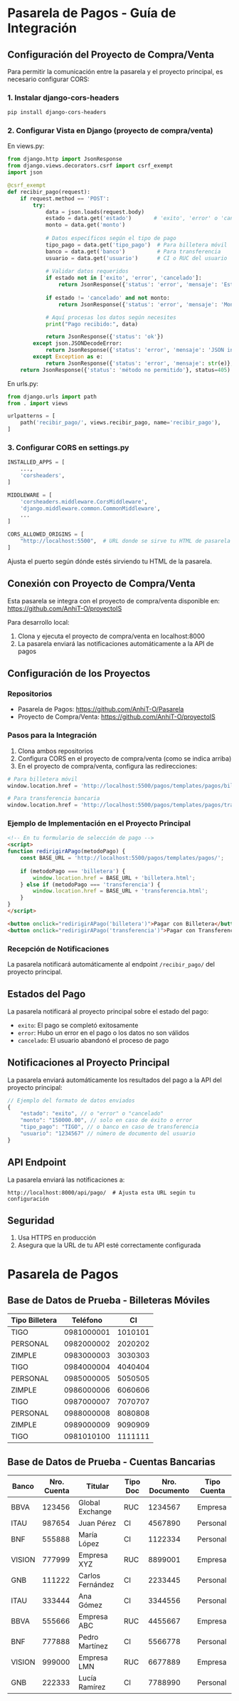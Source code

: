 # Pasarela de Pagos - Guía de Integración

## Configuración del Proyecto de Compra/Venta
Para permitir la comunicación entre la pasarela y el proyecto principal, es necesario configurar CORS:

### 1. Instalar django-cors-headers
```bash
pip install django-cors-headers
```

### 2. Configurar Vista en Django (proyecto de compra/venta)

En views.py:
```python
from django.http import JsonResponse
from django.views.decorators.csrf import csrf_exempt
import json

@csrf_exempt
def recibir_pago(request):
    if request.method == 'POST':
        try:
            data = json.loads(request.body)
            estado = data.get('estado')       # 'exito', 'error' o 'cancelado'
            monto = data.get('monto')
            
            # Datos específicos según el tipo de pago
            tipo_pago = data.get('tipo_pago')  # Para billetera móvil
            banco = data.get('banco')          # Para transferencia
            usuario = data.get('usuario')      # CI o RUC del usuario
            
            # Validar datos requeridos
            if estado not in ['exito', 'error', 'cancelado']:
                return JsonResponse({'status': 'error', 'mensaje': 'Estado inválido'})
                
            if estado != 'cancelado' and not monto:
                return JsonResponse({'status': 'error', 'mensaje': 'Monto requerido'})

            # Aquí procesas los datos según necesites
            print("Pago recibido:", data)

            return JsonResponse({'status': 'ok'})
        except json.JSONDecodeError:
            return JsonResponse({'status': 'error', 'mensaje': 'JSON inválido'}, status=400)
        except Exception as e:
            return JsonResponse({'status': 'error', 'mensaje': str(e)}, status=500)
    return JsonResponse({'status': 'método no permitido'}, status=405)
```

En urls.py:
```python
from django.urls import path
from . import views

urlpatterns = [
    path('recibir_pago/', views.recibir_pago, name='recibir_pago'),
]
```

### 3. Configurar CORS en settings.py
```python
INSTALLED_APPS = [
    ...,
    'corsheaders',
]

MIDDLEWARE = [
    'corsheaders.middleware.CorsMiddleware',
    'django.middleware.common.CommonMiddleware',
    ...
]

CORS_ALLOWED_ORIGINS = [
    "http://localhost:5500",  # URL donde se sirve tu HTML de pasarela
]
```
Ajusta el puerto según dónde estés sirviendo tu HTML de la pasarela.

## Conexión con Proyecto de Compra/Venta
Esta pasarela se integra con el proyecto de compra/venta disponible en:
https://github.com/AnhiT-O/proyectoIS

Para desarrollo local:
1. Clona y ejecuta el proyecto de compra/venta en localhost:8000
2. La pasarela enviará las notificaciones automáticamente a la API de pagos

## Configuración de los Proyectos

### Repositorios
- Pasarela de Pagos: https://github.com/AnhiT-O/Pasarela
- Proyecto de Compra/Venta: https://github.com/AnhiT-O/proyectoIS

### Pasos para la Integración
1. Clona ambos repositorios
2. Configura CORS en el proyecto de compra/venta (como se indica arriba)
3. En el proyecto de compra/venta, configura las redirecciones:

```python
# Para billetera móvil
window.location.href = 'http://localhost:5500/pagos/templates/pagos/billetera.html'

# Para transferencia bancaria
window.location.href = 'http://localhost:5500/pagos/templates/pagos/transferencia.html'
```

### Ejemplo de Implementación en el Proyecto Principal

```html
<!-- En tu formulario de selección de pago -->
<script>
function redirigirAPago(metodoPago) {
    const BASE_URL = 'http://localhost:5500/pagos/templates/pagos/';
    
    if (metodoPago === 'billetera') {
        window.location.href = BASE_URL + 'billetera.html';
    } else if (metodoPago === 'transferencia') {
        window.location.href = BASE_URL + 'transferencia.html';
    }
}
</script>

<button onclick="redirigirAPago('billetera')">Pagar con Billetera</button>
<button onclick="redirigirAPago('transferencia')">Pagar con Transferencia</button>
```

### Recepción de Notificaciones
La pasarela notificará automáticamente al endpoint `/recibir_pago/` del proyecto principal.

## Estados del Pago

La pasarela notificará al proyecto principal sobre el estado del pago:

- `exito`: El pago se completó exitosamente
- `error`: Hubo un error en el pago o los datos no son válidos
- `cancelado`: El usuario abandonó el proceso de pago

## Notificaciones al Proyecto Principal

La pasarela enviará automáticamente los resultados del pago a la API del proyecto principal:

```javascript
// Ejemplo del formato de datos enviados
{
    "estado": "exito", // o "error" o "cancelado"
    "monto": "150000.00", // solo en caso de éxito o error
    "tipo_pago": "TIGO", // o banco en caso de transferencia
    "usuario": "1234567" // número de documento del usuario
}
```

## API Endpoint

La pasarela enviará las notificaciones a:
```
http://localhost:8000/api/pago/  # Ajusta esta URL según tu configuración
```

## Seguridad

1. Usa HTTPS en producción
2. Asegura que la URL de tu API esté correctamente configurada

# Pasarela de Pagos

## Base de Datos de Prueba - Billeteras Móviles

| Tipo Billetera | Teléfono   | CI      |
|----------------|------------|---------|
| TIGO           | 0981000001 | 1010101 |
| PERSONAL       | 0982000002 | 2020202 |
| ZIMPLE         | 0983000003 | 3030303 |
| TIGO           | 0984000004 | 4040404 |
| PERSONAL       | 0985000005 | 5050505 |
| ZIMPLE         | 0986000006 | 6060606 |
| TIGO           | 0987000007 | 7070707 |
| PERSONAL       | 0988000008 | 8080808 |
| ZIMPLE         | 0989000009 | 9090909 |
| TIGO           | 0981010100 | 1111111 |

## Base de Datos de Prueba - Cuentas Bancarias

| Banco   | Nro. Cuenta | Titular           | Tipo Doc | Nro. Documento | Tipo Cuenta |
|---------|-------------|-------------------|----------|----------------|-------------|
| BBVA    | 123456      | Global Exchange   | RUC      | 1234567        | Empresa     |
| ITAU    | 987654      | Juan Pérez       | CI       | 4567890        | Personal    |
| BNF     | 555888      | María López      | CI       | 1122334        | Personal    |
| VISION  | 777999      | Empresa XYZ      | RUC      | 8899001        | Empresa     |
| GNB     | 111222      | Carlos Fernández | CI       | 2233445        | Personal    |
| ITAU    | 333444      | Ana Gómez        | CI       | 3344556        | Personal    |
| BBVA    | 555666      | Empresa ABC      | RUC      | 4455667        | Empresa     |
| BNF     | 777888      | Pedro Martínez   | CI       | 5566778        | Personal    |
| VISION  | 999000      | Empresa LMN      | RUC      | 6677889        | Empresa     |
| GNB     | 222333      | Lucía Ramírez    | CI       | 7788990        | Personal    |
